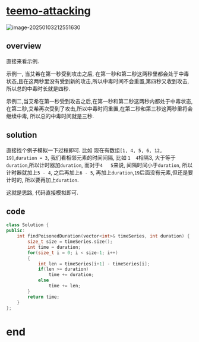 # [teemo-attacking](https://leetcode.cn/problems/teemo-attacking)

![image-20250103212551630](https://md-wind.oss-cn-nanjing.aliyuncs.com/md/20250103212551819.png)

## overview

直接来看示例.

示例一, 当艾希在第一秒受到攻击之后, 在第一秒和第二秒这两秒里都会处于中毒状态,且在这两秒里没有受到新的攻击,所以中毒时间不会重置,第四秒又收到攻击,所以总的中毒时长就是四秒.

示例二,当艾希在第一秒受到攻击之后,在第一秒和第二秒这两秒内都处于中毒状态, 在第二秒,艾希再次受到了攻击,所以中毒时间重置,在第二秒和第三秒这两秒里将会继续中毒, 所以总的中毒时间就是三秒.

## solution

直接找个例子模拟一下过程即可.  比如 现在有数组`[1, 4, 5, 6, 12, 19]`,`duration = 3`,  我们看相邻元素的时间间隔, 比如 `1  4`相隔3,  大于等于`duration`,所以计时器加`duration`, 而对于`4   5`来说, 间隔时间小于`duration`, 所以计时器就加上`5 - 4`, 之后再加上`6 - 5`, 再加上`duration`,`19`后面没有元素,但还是要计时的, 所以要再加上`duration`.

这就是思路, 代码直接模拟即可.

## code

```cpp
class Solution {
public:
    int findPoisonedDuration(vector<int>& timeSeries, int duration) {
        size_t size = timeSeries.size();
        int time = duration;
        for(size_t i = 0; i < size-1; i++)
        {
            int len = timeSeries[i+1] - timeSeries[i];
            if(len >= duration)
                time += duration;
            else
                time += len;
        }
        return time;
    }
}; 
```

# end